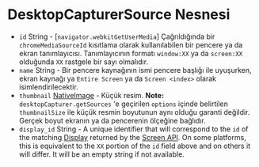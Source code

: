 # DesktopCapturerSource Nesnesi

* `id` String - [`navigator.webkitGetUserMedia`] Çağrıldığında bir `chromeMediaSourceId` kısıtlama olarak kullanılabilen bir pencere ya da ekran tanımlayıcısı. Tanımlayıcının formatı `window:XX` ya da `screen:XX` olduğunda `XX` rastgele bir sayı olmalıdır. 
* `name` String - Bir pencere kaynağının ismi pencere başlığı ile uyuşurken, ekran kaynağı ya `Entire Screen` ya da `Screen <index>` olarak isimlendirilecektir.
* `thumbnail` [NativeImage](../native-image.md) - Küçük resim. **Note:** `desktopCapturer.getSources` 'e geçirilen `options` içinde belirtilen `thumbnailSize` ile küçük resmin boyutunun aynı olduğu garanti değildir. Gerçek boyut ekranın ya da pencerenin ölçeğine bağlıdır.
* `display_id` String - A unique identifier that will correspond to the `id` of the matching [Display](display.md) returned by the [Screen API](../screen.md). On some platforms, this is equivalent to the `XX` portion of the `id` field above and on others it will differ. It will be an empty string if not available.